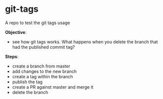 # git-tags
A repo to test the git tags usage


**Objective**: 
* see how git tags works. What happens when you delete the branch that had the published commit tag?

**Steps**:
* create a branch from master
* add changes to the new branch
* create a tag within the branch
* publish the tag
* create a PR against master and merge it
* delete the branch



